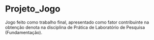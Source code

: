 # Projeto_Jogo
Jogo feito como trabalho final, apresentado como fator contribuinte na obtenção denota na disciplina de Prática de Laboratório de Pesquisa (Fundamentação).
